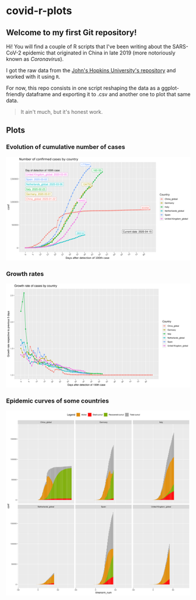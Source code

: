 # covid-r-plots

## Welcome to my first Git repository!

Hi! You will find a couple of R scripts that I've been writing about the SARS-CoV-2 epidemic that originated in China in late 2019 (more notoriously known as *Coronavirus*).

I got the raw data from the [John's Hopkins University's repository](https://github.com/CSSEGISandData/COVID-19) and worked with it using `R`.

For now, this repo consists in one script reshaping the data as a ggplot-friendly dataframe and exporting it to .csv and another one to plot that same data.

> It ain't much, but it's honest work.

## Plots

### Evolution of cumulative number of cases
![This plot shows the evolution of the pandemic for a series of countries](https://github.com/almenal/covid-r-plots/blob/master/plots/conf_cases_after_100th_patient.png)

### Growth rates
![](https://github.com/almenal/covid-r-plots/blob/master/plots/growth-rates.png)

### Epidemic curves of some countries
![Here you can see a depiction of the epidemic curves for a series of countries](https://github.com/almenal/covid-r-plots/blob/master/plots/epidemic-curves.png)

